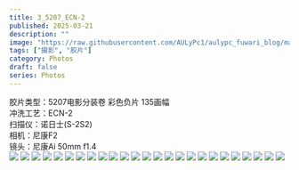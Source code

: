 ```yaml
---
title: 3_5207_ECN-2
published: 2025-03-21
description: ""
image: "https://raw.githubusercontent.com/AULyPc1/aulypc_fuwari_blog/main/picture/mypic/film/3_5207_ECN-2/28760024_1.webp"
tags: ["摄影", "胶片"]
category: Photos
draft: false
series: Photos
---
```

胶片类型：5207电影分装卷 彩色负片 135画幅  
冲洗工艺：ECN-2  
扫描仪：诺日士(S-2S2)  
相机：尼康F2  
镜头：尼康Ai 50mm f1.4  
![](https://raw.githubusercontent.com/AULyPc1/aulypc_fuwari_blog/main/picture/mypic/film/3_5207_ECN-2/28760001_1.webp)
![](https://raw.githubusercontent.com/AULyPc1/aulypc_fuwari_blog/main/picture/mypic/film/3_5207_ECN-2/28760005_1.webp)
![](https://raw.githubusercontent.com/AULyPc1/aulypc_fuwari_blog/main/picture/mypic/film/3_5207_ECN-2/28760007_1.webp)
![](https://raw.githubusercontent.com/AULyPc1/aulypc_fuwari_blog/main/picture/mypic/film/3_5207_ECN-2/28760008_1.webp)
![](https://raw.githubusercontent.com/AULyPc1/aulypc_fuwari_blog/main/picture/mypic/film/3_5207_ECN-2/28760009_1.webp)
![](https://raw.githubusercontent.com/AULyPc1/aulypc_fuwari_blog/main/picture/mypic/film/3_5207_ECN-2/28760013_1.webp)
![](https://raw.githubusercontent.com/AULyPc1/aulypc_fuwari_blog/main/picture/mypic/film/3_5207_ECN-2/28760014_1.webp)
![](https://raw.githubusercontent.com/AULyPc1/aulypc_fuwari_blog/main/picture/mypic/film/3_5207_ECN-2/28760015_1.webp)
![](https://raw.githubusercontent.com/AULyPc1/aulypc_fuwari_blog/main/picture/mypic/film/3_5207_ECN-2/28760016_1.webp)
![](https://raw.githubusercontent.com/AULyPc1/aulypc_fuwari_blog/main/picture/mypic/film/3_5207_ECN-2/28760017_1.webp)
![](https://raw.githubusercontent.com/AULyPc1/aulypc_fuwari_blog/main/picture/mypic/film/3_5207_ECN-2/28760018_1.webp)
![](https://raw.githubusercontent.com/AULyPc1/aulypc_fuwari_blog/main/picture/mypic/film/3_5207_ECN-2/28760019_1.webp)
![](https://raw.githubusercontent.com/AULyPc1/aulypc_fuwari_blog/main/picture/mypic/film/3_5207_ECN-2/28760023_1.webp)
![](https://raw.githubusercontent.com/AULyPc1/aulypc_fuwari_blog/main/picture/mypic/film/3_5207_ECN-2/28760024_1.webp)
![](https://raw.githubusercontent.com/AULyPc1/aulypc_fuwari_blog/main/picture/mypic/film/3_5207_ECN-2/28760025_1.webp)
![](https://raw.githubusercontent.com/AULyPc1/aulypc_fuwari_blog/main/picture/mypic/film/3_5207_ECN-2/28760026_1.webp)
![](https://raw.githubusercontent.com/AULyPc1/aulypc_fuwari_blog/main/picture/mypic/film/3_5207_ECN-2/28760027_1.webp)
![](https://raw.githubusercontent.com/AULyPc1/aulypc_fuwari_blog/main/picture/mypic/film/3_5207_ECN-2/28760028_1.webp)
![](https://raw.githubusercontent.com/AULyPc1/aulypc_fuwari_blog/main/picture/mypic/film/3_5207_ECN-2/28760029_1.webp)
![](https://raw.githubusercontent.com/AULyPc1/aulypc_fuwari_blog/main/picture/mypic/film/3_5207_ECN-2/28760030_1.webp)
![](https://raw.githubusercontent.com/AULyPc1/aulypc_fuwari_blog/main/picture/mypic/film/3_5207_ECN-2/28760031_1.webp)
![](https://raw.githubusercontent.com/AULyPc1/aulypc_fuwari_blog/main/picture/mypic/film/3_5207_ECN-2/28760032_1.webp)
![](https://raw.githubusercontent.com/AULyPc1/aulypc_fuwari_blog/main/picture/mypic/film/3_5207_ECN-2/28760033_1.webp)
![](https://raw.githubusercontent.com/AULyPc1/aulypc_fuwari_blog/main/picture/mypic/film/3_5207_ECN-2/28760034_1.webp)
![](https://raw.githubusercontent.com/AULyPc1/aulypc_fuwari_blog/main/picture/mypic/film/3_5207_ECN-2/28760035_1.webp)